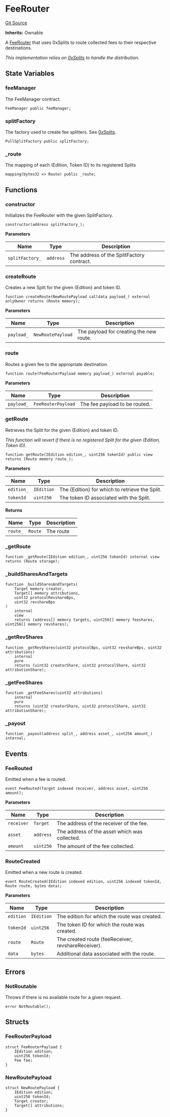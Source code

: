 # FeeRouter
[Git Source](https://github.com/titlesnyc/wallflower-contract-v2/blob/a34b6cf942f7a9fc233bb23fb75c989ce5d0bfaf/src/fees/FeeRouter.sol)

**Inherits:**
Ownable

A [FeeRouter](/src/fees/FeeRouter.sol/contract.FeeRouter.md#feerouter) that uses 0xSplits to route collected fees to their respective destinations.

*This implementation relies on [0xSplits](https://github.com/0xSplits/splits-contracts-monorepo) to handle the distribution.*


## State Variables
### feeManager
The FeeManager contract.


```solidity
FeeManager public feeManager;
```


### splitFactory
The factory used to create fee splitters. See [0xSplits](https://github.com/0xSplits/splits-contracts-monorepo/tree/main/packages/splits-v2).


```solidity
PullSplitFactory public splitFactory;
```


### _route
The mapping of each (Edition, Token ID) to its registered Splits


```solidity
mapping(bytes32 => Route) public _route;
```


## Functions
### constructor

Initializes the FeeRouter with the given SplitFactory.


```solidity
constructor(address splitFactory_);
```
**Parameters**

|Name|Type|Description|
|----|----|-----------|
|`splitFactory_`|`address`|The address of the SplitFactory contract.|


### createRoute

Creates a new Split for the given {Edition} and token ID.


```solidity
function createRoute(NewRoutePayload calldata payload_) external onlyOwner returns (Route memory);
```
**Parameters**

|Name|Type|Description|
|----|----|-----------|
|`payload_`|`NewRoutePayload`|The payload for creating the new route.|


### route

Routes a given fee to the appropriate destination.


```solidity
function route(FeeRouterPayload memory payload_) external payable;
```
**Parameters**

|Name|Type|Description|
|----|----|-----------|
|`payload_`|`FeeRouterPayload`|The fee payload to be routed.|


### getRoute

Retrieves the Split for the given {Edition} and token ID.

*This function will revert if there is no registered Split for the given (Edition, Token ID).*


```solidity
function getRoute(IEdition edition_, uint256 tokenId) public view returns (Route memory route_);
```
**Parameters**

|Name|Type|Description|
|----|----|-----------|
|`edition_`|`IEdition`|The {Edition} for which to retrieve the Split.|
|`tokenId`|`uint256`|The token ID associated with the Split.|

**Returns**

|Name|Type|Description|
|----|----|-----------|
|`route_`|`Route`|The route|


### _getRoute


```solidity
function _getRoute(IEdition edition_, uint256 tokenId) internal view returns (Route storage);
```

### _buildSharesAndTargets


```solidity
function _buildSharesAndTargets(
    Target memory creator,
    Target[] memory attributions,
    uint32 protocolRevshareBps,
    uint32 revshareBps
)
    internal
    view
    returns (address[] memory targets, uint256[] memory feeshares, uint256[] memory revshares);
```

### _getRevShares


```solidity
function _getRevShares(uint32 protocolBps, uint32 revshareBps, uint32 attributions)
    internal
    pure
    returns (uint32 creatorShare, uint32 protocolShare, uint32 attributionShare);
```

### _getFeeShares


```solidity
function _getFeeShares(uint32 attributions)
    internal
    pure
    returns (uint32 creatorShare, uint32 protocolShare, uint32 attributionShare);
```

### _payout


```solidity
function _payout(address split_, address asset_, uint256 amount_) internal;
```

## Events
### FeeRouted
Emitted when a fee is routed.


```solidity
event FeeRouted(Target indexed receiver, address asset, uint256 amount);
```

**Parameters**

|Name|Type|Description|
|----|----|-----------|
|`receiver`|`Target`|The address of the receiver of the fee.|
|`asset`|`address`|The address of the asset which was collected.|
|`amount`|`uint256`|The amount of the fee collected.|

### RouteCreated
Emitted when a new route is created.


```solidity
event RouteCreated(IEdition indexed edition, uint256 indexed tokenId, Route route, bytes data);
```

**Parameters**

|Name|Type|Description|
|----|----|-----------|
|`edition`|`IEdition`|The edition for which the route was created.|
|`tokenId`|`uint256`|The token ID for which the route was created.|
|`route`|`Route`|The created route (feeReceiver, revshareReceiver).|
|`data`|`bytes`|Additional data associated with the route.|

## Errors
### NotRoutable
Throws if there is no available route for a given request.


```solidity
error NotRoutable();
```

## Structs
### FeeRouterPayload

```solidity
struct FeeRouterPayload {
    IEdition edition;
    uint256 tokenId;
    Fee fee;
}
```

### NewRoutePayload

```solidity
struct NewRoutePayload {
    IEdition edition;
    uint256 tokenId;
    Target creator;
    Target[] attributions;
}
```

